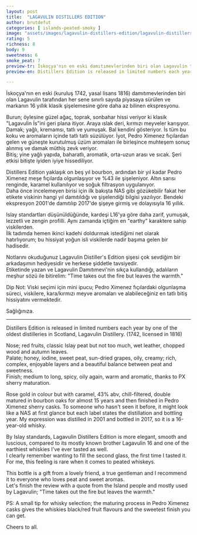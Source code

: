 ```yaml
---
layout: post
title:  "LAGAVULIN DISTILLERS EDITION"
author: brutdefut
categories: [ islands-peated-smoky ]
image: "assets/images/lagavulin-distillers-edition/lagavulin-distillers-edition.jpg"
rating: 5
richness: 8
body: 9
sweetness: 6
smoke_peat: 7
preview-tr: İskoçya'nın en eski damıtımevlerinden biri olan Lagavulin tarafından her sene sınırlı sayıda piyasaya sürülen lezzetli ekspresyon.    
preview-en: Distillers Edition is released in limited numbers each year by one of the oldest distilleries in Scotland, Lagavulin. 

---
```


İskoçya'nın en eski (kuruluş 1742, yasal lisans 1816) damıtımevlerinden biri olan Lagavulin tarafından her sene sınırlı sayıda piyasaya sürülen ve markanın 16 yıllık klasik şişelemesine göre daha az bilinen ekspresyonu.  

Burun; öylesine güzel ağaç, toprak, sonbahar hissi veriyor ki klasik "Lagavulin İs"ini geri plana itiyor. Araya ıslak deri, kırmızı meyveler karışıyor.  
Damak; yağlı, kremamsı, tatlı ve yumuşak. Bal kendini gösteriyor. İs tüm bu koku ve aromaların içinde tatlı tatlı süzülüyor. İyot, Pedro Ximenez fıçılardan gelen ve güneşte kurutulmuş üzüm aromaları ile birleşince muhteşem sonuç alınmış ve damak müthiş zevk veriyor.  
Bitiş; yine yağlı yapıda, baharatlı, aromatik, orta-uzun arası ve sıcak. Şeri etkisi bitişte iyiden iyiye hissediliyor.  

Distillers Edition yaklaşık on beş yıl bourbon, ardından bir yıl kadar Pedro Ximenez meşe fıçılarda olgunlaşıyor ve %43 ile şişeleniyor. Altın sarısı renginde, karamel kullanılıyor ve soğuk filtrasyon uygulanıyor.  
Daha önce incelemeyen birisi için ilk bakışta NAS gibi gözükebilir fakat her etikete viskinin hangi yıl damıtıldığı ve şişelendiği bilgisi yazılıyor. Bendeki ekspresyon 2001'de damıtılıp 2017'de şişeye girmiş ve dolayısıyla 16 yıllık.  

Islay standartları düşünüldüğünde, kardeşi L16'ya göre daha zarif, yumuşak, lezzetli ve zengin profilli. Aynı zamanda içtiğim en "earthy" karaktere sahip viskilerden.  
İlk tadımda hemen ikinci kadehi doldurmak istediğimi net olarak hatırlıyorum; bu hissiyat yoğun isli viskilerde nadir başıma gelen bir hadisedir.   

Notlarını okuduğunuz Lagavulin Distiller's Edition şişesi çok sevdiğim bir arkadaşımın hediyesidir ve herkese şiddetle tavsiyedir.  
Etiketinde yazan ve Lagavulin Damıtımevi'nin sıkça kullandığı, adalıların meşhur sözü ile bitirelim: "Time takes out the fire but leaves the warmth." 

Dip Not: 
Viski seçimi için mini ipucu; Pedro Ximenez fıçılardaki olgunlaşma süreci, viskilere, kara/kırmızı meyve aromaları ve alabileceğiniz en tatlı bitiş hissiyatını vermektedir. 

Sağlığınıza.
 
-----------------------------------------------

<p id="english"></p>

Distillers Edition is released in limited numbers each year by one of the oldest distilleries in Scotland, Lagavulin Distillery. (1742, licensed in 1816)  

Nose; red fruits, classic Islay peat but not too much, wet leather, chopped wood and autumn leaves.  
Palate; honey, iodine, sweet peat, sun-dried grapes, oily, creamy; rich, complex, enjoyable layers and a beautiful balance between peat and sweetness.  
Finish; medium to long, spicy, oily again, warm and aromatic, thanks to PX sherry maturation.  

Rose gold in colour but with caramel, 43% abv, chill-filtered, double matured in bourbon oaks for almost 15 years and then finished in Pedro Ximenez sherry casks. To someone who hasn't seen it before, it might look like a NAS at first glance but each label states the distillation and bottling year. My expression was distilled in 2001 and bottled in 2017, so it is a 16-year-old whisky.  

By Islay standards, Lagavulin Distillers Edition is more elegant, smooth and luscious, compared to its mostly known brother Lagavulin 16 and one of the earthiest whiskies I've ever tasted as well.  
I clearly remember wanting to fill the second glass, the first time I tasted it. For me, this feeling is rare when it comes to peated whiskeys.  

This bottle is a gift from a lovely friend, a true gentleman and I recommend it to everyone who loves peat and sweet aromas.  
Let's finish the review with a quote from the Island people and mostly used by Lagavulin; "Time takes out the fire but leaves the warmth."  

PS: A small tip for whisky selection; the maturing process in Pedro Ximenez casks gives the whiskies black/red fruit flavours and the sweetest finish you can get.  

Cheers to all.   
  
